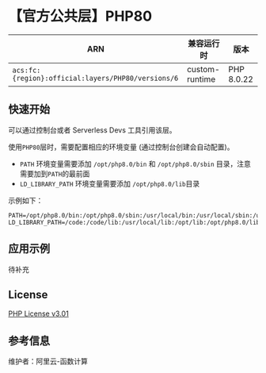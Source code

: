 
# 【官方公共层】PHP80

| ARN  |  兼容运行时  | 版本 |
|------|------|--------|
| `acs:fc:{region}:official:layers/PHP80/versions/6` | custom-runtime   | PHP 8.0.22 |

## 快速开始

可以通过控制台或者 Serverless Devs 工具引用该层。

使用`PHP80`层时，需要配置相应的环境变量 (通过控制台创建会自动配置)。

- `PATH` 环境变量需要添加 `/opt/php8.0/bin` 和 `/opt/php8.0/sbin` 目录，注意需要加到`PATH`的最前面
- `LD_LIBRARY_PATH` 环境变量需要添加 `/opt/php8.0/lib`目录

示例如下：

```shell
PATH=/opt/php8.0/bin:/opt/php8.0/sbin:/usr/local/bin:/usr/local/sbin:/usr/local/bin:/usr/sbin:/usr/bin:/sbin:/bin:/opt/bin
LD_LIBRARY_PATH=/code:/code/lib:/usr/local/lib:/opt/lib:/opt/php8.0/lib
```

## 应用示例

待补充

## License

[PHP License v3.01](https://www.php.net/license/3_01.txt)

## 参考信息

维护者：阿里云-函数计算

